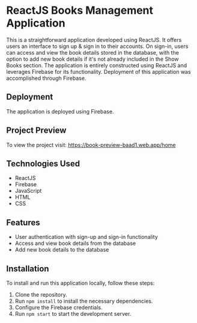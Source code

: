 # ReactJS Books Management Application

This is a straightforward application developed using ReactJS. It offers users an interface to sign up & sign in to their accounts. On sign-in, users can access and view the book details stored in the database, with the option to add new book details if it's not already included in the Show Books section. The application is entirely constructed using ReactJS and leverages Firebase for its functionality. Deployment of this application was accomplished through Firebase.

## Deployment

The application is deployed using Firebase.

## Project Preview

To view the project visit: https://book-preview-baad1.web.app/home

## Technologies Used

- ReactJS
- Firebase
- JavaScript
- HTML
- CSS

## Features

- User authentication with sign-up and sign-in functionality
- Access and view book details from the database
- Add new book details to the database

## Installation

To install and run this application locally, follow these steps:

1. Clone the repository.
2. Run `npm install` to install the necessary dependencies.
3. Configure the Firebase credentials.
4. Run `npm start` to start the development server.

